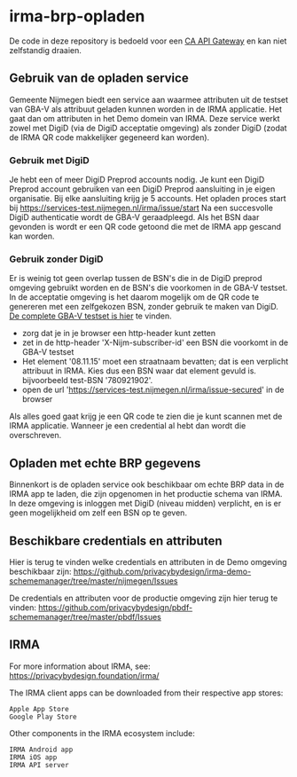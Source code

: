 # irma-brp-opladen
De code in deze repository is bedoeld voor een [CA API Gateway](https://www.ca.com/us/products/ca-api-gateway.html) en kan niet zelfstandig draaien.

## Gebruik van de opladen service
Gemeente Nijmegen biedt een service aan waarmee attributen uit de testset van GBA-V als attribuut geladen kunnen worden in de IRMA applicatie.
Het gaat dan om attributen in het Demo domein van IRMA.
Deze service werkt zowel met DigiD (via de DigiD acceptatie omgeving) als zonder DigiD (zodat de IRMA QR code makkelijker gegeneerd kan worden).

### Gebruik met DigiD
Je hebt een of meer DigiD Preprod accounts nodig. Je kunt een DigiD Preprod account gebruiken van een DigiD Preprod aansluiting in je eigen organisatie. Bij elke aansluiting krijg je 5 accounts.
Het opladen proces start bij https://services-test.nijmegen.nl/irma/issue/start
Na een succesvolle DigiD authenticatie wordt de GBA-V geraadpleegd. Als het BSN daar gevonden is wordt er een QR code getoond die met de IRMA app gescand kan worden.

### Gebruik zonder DigiD
Er is weinig tot geen overlap tussen de BSN's die in de DigiD preprod omgeving gebruikt worden en de BSN's die voorkomen in de GBA-V testset.
In de acceptatie omgeving is het daarom mogelijk om de QR code te genereren met een zelfgekozen BSN, zonder gebruik te maken van DigiD.
[De complete GBA-V testset is hier](https://www.rvig.nl/actueel/nieuws/2018/09/21/nieuwe-versie-testdatabase-proefomgevingen-gba-v-en-bv-bsn) te vinden.
- zorg dat je in je browser een http-header kunt zetten
- zet in de http-header 'X-Nijm-subscriber-id' een BSN die voorkomt in de GBA-V testset
- Het element '08.11.15' moet een straatnaam bevatten; dat is een verplicht attribuut in IRMA. Kies dus een BSN waar dat element gevuld is.
    bijvoorbeeld test-BSN '780921902'.
- open de url 'https://services-test.nijmegen.nl/irma/issue-secured' in de browser

Als alles goed gaat krijg je een QR code te zien die je kunt scannen met de IRMA applicatie.
Wanneer je een credential al hebt dan wordt die overschreven.


## Opladen met echte BRP gegevens
Binnenkort is de opladen service ook beschikbaar om echte BRP data in de IRMA app te laden, die zijn opgenomen in het productie schema van IRMA.
In deze omgeving is inloggen met DigiD (niveau midden) verplicht, en is er geen mogelijkheid om zelf een BSN op te geven.

## Beschikbare credentials en attributen
Hier is terug te vinden welke credentials en attributen in de Demo omgeving beschikbaar zijn: https://github.com/privacybydesign/irma-demo-schememanager/tree/master/nijmegen/Issues

De credentials en attributen voor de productie omgeving zijn hier terug te vinden:
https://github.com/privacybydesign/pbdf-schememanager/tree/master/pbdf/Issues

## IRMA
For more information about IRMA, see: https://privacybydesign.foundation/irma/

The IRMA client apps can be downloaded from their respective app stores:

    Apple App Store
    Google Play Store

Other components in the IRMA ecosystem include:

    IRMA Android app
    IRMA iOS app
    IRMA API server


